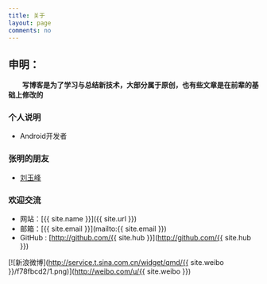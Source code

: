 ```yaml
---
title: 关于
layout: page
comments: no
---
```

## 申明：
　　**写博客是为了学习与总结新技术，大部分属于原创，也有些文章是在前辈的基础上修改的**

### 个人说明

* Android开发者

### 张明的朋友

+ [刘玉峰](https://github.com/cpudream)

### 欢迎交流

* 网站：[{{ site.name }}]({{ site.url }})
* 邮箱：[{{ site.email }}](mailto:{{ site.email }})
* GitHub : [http://github.com/{{ site.hub }}](http://github.com/{{ site.hub }})

[![新浪微博](http://service.t.sina.com.cn/widget/qmd/{{ site.weibo }}/f78fbcd2/1.png)](http://weibo.com/u/{{ site.weibo }})
